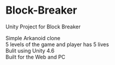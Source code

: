 # Block-Breaker
Unity Project for Block Breaker <br />

Simple Arkanoid clone <br />
5 levels of the game and player has 5 lives <br />
Bulit using Unity 4.6 <br />
Built for the Web and PC <br />
